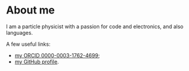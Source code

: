 # About me
I am a particle physicist with a passion for code and electronics, and also languages.

A few useful links:
 - [my ORCID 0000-0003-1762-4699](https://orcid.org/0000-0003-1762-4699);
 - [my GitHub profile](https://github.com/lmassach/).
